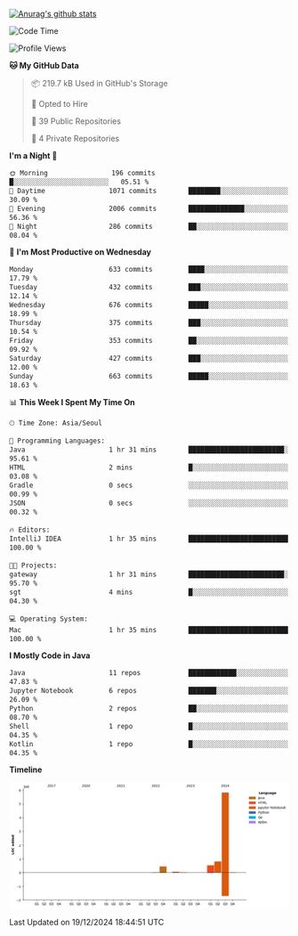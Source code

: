 [![Anurag's github stats](https://github-readme-stats.vercel.app/api?username=hajubal)](https://github.com/anuraghazra/github-readme-stats)

<!--START_SECTION:waka-->
![Code Time](http://img.shields.io/badge/Code%20Time-164%20hrs%2025%20mins-blue)

![Profile Views](http://img.shields.io/badge/Profile%20Views-0-blue)

**🐱 My GitHub Data** 

> 📦 219.7 kB Used in GitHub's Storage 
 > 
> 💼 Opted to Hire
 > 
> 📜 39 Public Repositories 
 > 
> 🔑 4 Private Repositories 
 > 
**I'm a Night 🦉** 

```text
🌞 Morning                196 commits         █░░░░░░░░░░░░░░░░░░░░░░░░   05.51 % 
🌆 Daytime                1071 commits        ████████░░░░░░░░░░░░░░░░░   30.09 % 
🌃 Evening                2006 commits        ██████████████░░░░░░░░░░░   56.36 % 
🌙 Night                  286 commits         ██░░░░░░░░░░░░░░░░░░░░░░░   08.04 % 
```
📅 **I'm Most Productive on Wednesday** 

```text
Monday                   633 commits         ████░░░░░░░░░░░░░░░░░░░░░   17.79 % 
Tuesday                  432 commits         ███░░░░░░░░░░░░░░░░░░░░░░   12.14 % 
Wednesday                676 commits         █████░░░░░░░░░░░░░░░░░░░░   18.99 % 
Thursday                 375 commits         ███░░░░░░░░░░░░░░░░░░░░░░   10.54 % 
Friday                   353 commits         ██░░░░░░░░░░░░░░░░░░░░░░░   09.92 % 
Saturday                 427 commits         ███░░░░░░░░░░░░░░░░░░░░░░   12.00 % 
Sunday                   663 commits         █████░░░░░░░░░░░░░░░░░░░░   18.63 % 
```


📊 **This Week I Spent My Time On** 

```text
🕑︎ Time Zone: Asia/Seoul

💬 Programming Languages: 
Java                     1 hr 31 mins        ████████████████████████░   95.61 % 
HTML                     2 mins              █░░░░░░░░░░░░░░░░░░░░░░░░   03.08 % 
Gradle                   0 secs              ░░░░░░░░░░░░░░░░░░░░░░░░░   00.99 % 
JSON                     0 secs              ░░░░░░░░░░░░░░░░░░░░░░░░░   00.32 % 

🔥 Editors: 
IntelliJ IDEA            1 hr 35 mins        █████████████████████████   100.00 % 

🐱‍💻 Projects: 
gateway                  1 hr 31 mins        ████████████████████████░   95.70 % 
sgt                      4 mins              █░░░░░░░░░░░░░░░░░░░░░░░░   04.30 % 

💻 Operating System: 
Mac                      1 hr 35 mins        █████████████████████████   100.00 % 
```

**I Mostly Code in Java** 

```text
Java                     11 repos            ████████████░░░░░░░░░░░░░   47.83 % 
Jupyter Notebook         6 repos             ███████░░░░░░░░░░░░░░░░░░   26.09 % 
Python                   2 repos             ██░░░░░░░░░░░░░░░░░░░░░░░   08.70 % 
Shell                    1 repo              █░░░░░░░░░░░░░░░░░░░░░░░░   04.35 % 
Kotlin                   1 repo              █░░░░░░░░░░░░░░░░░░░░░░░░   04.35 % 
```



**Timeline**

![Lines of Code chart](https://raw.githubusercontent.com/hajubal/hajubal/main/assets/bar_graph.png)


 Last Updated on 19/12/2024 18:44:51 UTC
<!--END_SECTION:waka-->